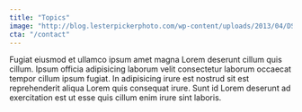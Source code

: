 ```yaml
---
title: "Topics"
image: "http://blog.lesterpickerphoto.com/wp-content/uploads/2013/04/DSC_8383-Panorama-flatirons-3.jpg"
cta: "/contact"
---
```

Fugiat eiusmod et ullamco ipsum amet magna Lorem deserunt cillum quis cillum. Ipsum officia adipisicing laborum velit consectetur laborum occaecat tempor cillum ipsum fugiat. In adipisicing irure est nostrud sit est reprehenderit aliqua Lorem quis consequat irure. Sunt id Lorem deserunt ad exercitation est ut esse quis cillum enim irure sint laboris.